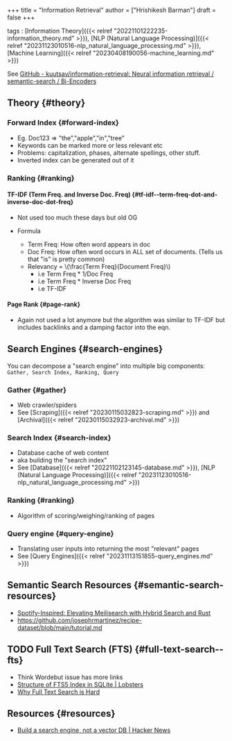 +++
title = "Information Retrieval"
author = ["Hrishikesh Barman"]
draft = false
+++

tags
: [Information Theory]({{< relref "20221101222235-information_theory.md" >}}), [NLP (Natural Language Processing)]({{< relref "20231123010516-nlp_natural_language_processing.md" >}}), [Machine Learning]({{< relref "20230408190056-machine_learning.md" >}})


See [GitHub - kuutsav/information-retrieval: Neural information retrieval / semantic-search / Bi-Encoders](https://github.com/kuutsav/information-retrieval)


## Theory {#theory}


### Forward Index {#forward-index}

-   Eg. Doc123 =&gt; "the","apple","in","tree"
-   Keywords can be marked more or less relevant etc
-   Problems: capitalization, phases, alternate spellings, other stuff.
-   Inverted index can be generated out of it


### Ranking {#ranking}


#### TF-IDF (Term Freq. and Inverse Doc. Freq) {#tf-idf--term-freq-dot-and-inverse-doc-dot-freq}

-   Not used too much these days but old OG

<!--list-separator-->

-  Formula

    -   Term Freq: How often word appears in doc
    -   Doc Freq: How often word occurs in ALL set of documents. (Tells us that "is" is pretty common)
    -   Relevancy =  \\(\frac{Term Freq}{Document Freq}\\)
        -   i.e Term Freq \* 1/Doc Freq
        -   i.e Term Freq \* Inverse Doc Freq
        -   i.e TF-IDF


#### Page Rank {#page-rank}

-   Again not used a lot anymore but the algorithm was similar to TF-IDF but includes backlinks and a damping factor into the eqn.


## Search Engines {#search-engines}

You can decompose a "search engine" into multiple big components: `Gather, Search Index, Ranking, Query`


### Gather {#gather}

-   Web crawler/spiders
-   See [Scraping]({{< relref "20230115032823-scraping.md" >}}) and [Archival]({{< relref "20230115032923-archival.md" >}})


### Search Index {#search-index}

-   Database cache of web content
-   aka building the "search index"
-   See [Database]({{< relref "20221102123145-database.md" >}}), [NLP (Natural Language Processing)]({{< relref "20231123010516-nlp_natural_language_processing.md" >}})


### Ranking {#ranking}

-   Algorithm of scoring/weighing/ranking of pages


### Query engine {#query-engine}

-   Translating user inputs into returning the most "relevant" pages
-   See [Query Engines]({{< relref "20231113151855-query_engines.md" >}})


## Semantic Search Resources {#semantic-search-resources}

-   [Spotify-Inspired: Elevating Meilisearch with Hybrid Search and Rust](https://blog.kerollmops.com/spotify-inspired-elevating-meilisearch-with-hybrid-search-and-rust)
-   <https://github.com/josephrmartinez/recipe-dataset/blob/main/tutorial.md>


## <span class="org-todo todo TODO">TODO</span> Full Text Search (FTS) {#full-text-search--fts}

-   Think Wordebut issue has more links
-   [Structure of FTS5 Index in SQLite | Lobsters](https://lobste.rs/s/b3d1ba/structure_fts5_index_sqlite)
-   [Why Full Text Search is Hard](https://transactional.blog/blog/2023-why-full-text-search-is-hard)


## Resources {#resources}

-   [Build a search engine, not a vector DB | Hacker News](https://news.ycombinator.com/item?id=38703943)

